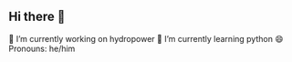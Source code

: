 ## Hi there 👋

🔭 I’m currently working on hydropower
🌱 I’m currently learning python
😄 Pronouns: he/him

